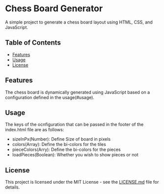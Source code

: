# Chess Board Generator

A simple project to generate a chess board layout using HTML, CSS, and JavaScript.

## Table of Contents

- [Features](#features)
- [Usage](#usage)
- [License](#license)

## Features

The chess board is dynamically generated using JavaScript based on a configuration defined in the usage(#usage).

## Usage

The keys of the ocnfiguration that can be passed in the footer of the index.html file are as follows:
 
- sizeInPx(Number): Define Size of board in pixels
- colors(Array): Define the bi-colors for the tiles
- pieceColors(Arry): Define the bi-colors for the pieces
- loadPieces(Boolean): Whether you wish to show pieces or not

## License

This project is licensed under the MIT License - see the [LICENSE.md](LICENSE.md) file for details.

